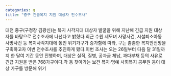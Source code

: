 ```yaml
---
categories: g
title: "중구 긴급복지 지원 대상자 전수조사"
---
```

대전 중구(구청장 김광신)는 복지 사각지대 대상자 발굴을 위해 지난해 긴급 지원 대상자를 바탕으로 전수조사에 나선다고 밝혔다.최근 수원 세모녀 사망사건, 시설퇴소아동 사망사건 등 복지사각지대에 놓인 위기가구가 증가함에 따라, 구는 촘촘한 복지안전망을 구축하고자 이번 전수조사를 추진하게 됐다.이번 조사는 오는 26일부터 다음 달 31일까지 한 달여 기간 동안 진행하며, 대상은 실직, 질병, 공과금 체납, 과다부채 등의 사유로 긴급 지원을 받은 768가구이다.각 동 찾아가는 보건 복지·명예 사회복지 공무원 등이 대상 가구를 방문해 위기